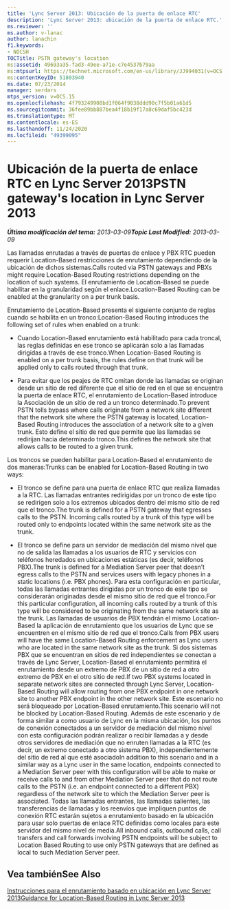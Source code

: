 ```yaml
---
title: 'Lync Server 2013: Ubicación de la puerta de enlace RTC'
description: 'Lync Server 2013: ubicación de la puerta de enlace RTC.'
ms.reviewer: ''
ms.author: v-lanac
author: lanachin
f1.keywords:
- NOCSH
TOCTitle: PSTN gateway's location
ms:assetid: 49693a35-fad3-49ee-a71e-c7e4537b79aa
ms:mtpsurl: https://technet.microsoft.com/en-us/library/JJ994031(v=OCS.15)
ms:contentKeyID: 51803940
ms.date: 07/23/2014
manager: serdars
mtps_version: v=OCS.15
ms.openlocfilehash: 4f793249908bd1f064f9038ddd90c7f5b01a61d5
ms.sourcegitcommit: 36fee89bb887bea4f18b19f17a8c69daf5bc423d
ms.translationtype: MT
ms.contentlocale: es-ES
ms.lasthandoff: 11/24/2020
ms.locfileid: "49399095"
---
```

# <a name="pstn-gateways-location-in-lync-server-2013"></a><span data-ttu-id="b5b4e-103">Ubicación de la puerta de enlace RTC en Lync Server 2013</span><span class="sxs-lookup"><span data-stu-id="b5b4e-103">PSTN gateway's location in Lync Server 2013</span></span>

<div data-xmlns="http://www.w3.org/1999/xhtml">

<div class="topic" data-xmlns="http://www.w3.org/1999/xhtml" data-msxsl="urn:schemas-microsoft-com:xslt" data-cs="https://msdn.microsoft.com/">

<div data-asp="https://msdn2.microsoft.com/asp">



</div>

<div id="mainSection">

<div id="mainBody"><span data-ttu-id="b5b4e-104">

<span> </span></span><span class="sxs-lookup"><span data-stu-id="b5b4e-104">

<span> </span></span></span>

<span data-ttu-id="b5b4e-105">_**Última modificación del tema:** 2013-03-09_</span><span class="sxs-lookup"><span data-stu-id="b5b4e-105">_**Topic Last Modified:** 2013-03-09_</span></span>

<span data-ttu-id="b5b4e-106">Las llamadas enrutadas a través de puertas de enlace y PBX RTC pueden requerir Location-Based restricciones de enrutamiento dependiendo de la ubicación de dichos sistemas.</span><span class="sxs-lookup"><span data-stu-id="b5b4e-106">Calls routed via PSTN gateways and PBXs might require Location-Based Routing restrictions depending on the location of such systems.</span></span> <span data-ttu-id="b5b4e-107">El enrutamiento de Location-Based se puede habilitar en la granularidad según el enlace.</span><span class="sxs-lookup"><span data-stu-id="b5b4e-107">Location-Based Routing can be enabled at the granularity on a per trunk basis.</span></span>

<span data-ttu-id="b5b4e-108">Enrutamiento de Location-Based presenta el siguiente conjunto de reglas cuando se habilita en un tronco:</span><span class="sxs-lookup"><span data-stu-id="b5b4e-108">Location-Based Routing introduces the following set of rules when enabled on a trunk:</span></span>

  - <span data-ttu-id="b5b4e-109">Cuando Location-Based enrutamiento está habilitado para cada troncal, las reglas definidas en ese tronco se aplicarán solo a las llamadas dirigidas a través de ese tronco.</span><span class="sxs-lookup"><span data-stu-id="b5b4e-109">When Location-Based Routing is enabled on a per trunk basis, the rules define on that trunk will be applied only to calls routed through that trunk.</span></span>

  - <span data-ttu-id="b5b4e-110">Para evitar que los peajes de RTC omitan donde las llamadas se originan desde un sitio de red diferente que el sitio de red en el que se encuentra la puerta de enlace RTC, el enrutamiento de Location-Based introduce la Asociación de un sitio de red a un tronco determinado.</span><span class="sxs-lookup"><span data-stu-id="b5b4e-110">To prevent PSTN tolls bypass where calls originate from a network site different that the network site where the PSTN gateway is located, Location-Based Routing introduces the association of a network site to a given trunk.</span></span> <span data-ttu-id="b5b4e-111">Esto define el sitio de red que permite que las llamadas se redirijan hacia determinado tronco.</span><span class="sxs-lookup"><span data-stu-id="b5b4e-111">This defines the network site that allows calls to be routed to a given trunk.</span></span>

<span data-ttu-id="b5b4e-112">Los troncos se pueden habilitar para Location-Based el enrutamiento de dos maneras:</span><span class="sxs-lookup"><span data-stu-id="b5b4e-112">Trunks can be enabled for Location-Based Routing in two ways:</span></span>

  - <span data-ttu-id="b5b4e-p103">El tronco se define para una puerta de enlace RTC que realiza llamadas a la RTC. Las llamadas entrantes redirigidas por un tronco de este tipo se redirigen solo a los extremos ubicados dentro del mismo sitio de red que el tronco.</span><span class="sxs-lookup"><span data-stu-id="b5b4e-p103">The trunk is defined for a PSTN gateway that egresses calls to the PSTN. Incoming calls routed by a trunk of this type will be routed only to endpoints located within the same network site as the trunk.</span></span>

  - <span data-ttu-id="b5b4e-115">El tronco se define para un servidor de mediación del mismo nivel que no de salida las llamadas a los usuarios de RTC y servicios con teléfonos heredados en ubicaciones estáticas (es decir, teléfonos PBX).</span><span class="sxs-lookup"><span data-stu-id="b5b4e-115">The trunk is defined for a Mediation Server peer that doesn’t egress calls to the PSTN and services users with legacy phones in a static locations (i.e. PBX phones).</span></span> <span data-ttu-id="b5b4e-116">Para esta configuración en particular, todas las llamadas entrantes dirigidas por un tronco de este tipo se considerarán originadas desde el mismo sitio de red que el tronco.</span><span class="sxs-lookup"><span data-stu-id="b5b4e-116">For this particular configuration, all incoming calls routed by a trunk of this type will be considered to be originating from the same network site as the trunk.</span></span> <span data-ttu-id="b5b4e-117">Las llamadas de usuarios de PBX tendrán el mismo Location-Based la aplicación de enrutamiento que los usuarios de Lync que se encuentren en el mismo sitio de red que el tronco.</span><span class="sxs-lookup"><span data-stu-id="b5b4e-117">Calls from PBX users will have the same Location-Based Routing enforcement as Lync users who are located in the same network site as the trunk.</span></span> <span data-ttu-id="b5b4e-118">Si dos sistemas PBX que se encuentran en sitios de red independientes se conectan a través de Lync Server, Location-Based el enrutamiento permitirá el enrutamiento desde un extremo de PBX de un sitio de red a otro extremo de PBX en el otro sitio de red.</span><span class="sxs-lookup"><span data-stu-id="b5b4e-118">If two PBX systems located in separate network sites are connected through Lync Server, Location-Based Routing will allow routing from one PBX endpoint in one network site to another PBX endpoint in the other network site.</span></span> <span data-ttu-id="b5b4e-119">Este escenario no será bloqueado por Location-Based enrutamiento.</span><span class="sxs-lookup"><span data-stu-id="b5b4e-119">This scenario will not be blocked by Location-Based Routing.</span></span> <span data-ttu-id="b5b4e-120">Además de este escenario y de forma similar a como usuario de Lync en la misma ubicación, los puntos de conexión conectados a un servidor de mediación del mismo nivel con esta configuración podrán realizar o recibir llamadas a y desde otros servidores de mediación que no enruten llamadas a la RTC (es decir, un extremo conectado a otro sistema PBX), independientemente del sitio de red al que esté asociado</span><span class="sxs-lookup"><span data-stu-id="b5b4e-120">In addition to this scenario and in a similar way as a Lync user in the same location, endpoints connected to a Mediation Server peer with this configuration will be able to make or receive calls to and from other Mediation Server peer that do not route calls to the PSTN (i.e. an endpoint connected to a different PBX) regardless of the network site to which the Mediation Server peer is associated.</span></span> <span data-ttu-id="b5b4e-121">Todas las llamadas entrantes, las llamadas salientes, las transferencias de llamadas y los reenvíos que impliquen puntos de conexión RTC estarán sujetos a enrutamiento basado en la ubicación para usar solo puertas de enlace RTC definidas como locales para este servidor del mismo nivel de media.</span><span class="sxs-lookup"><span data-stu-id="b5b4e-121">All inbound calls, outbound calls, call transfers and call forwards involving PSTN endpoints will be subject to Location Based Routing to use only PSTN gateways that are defined as local to such Mediation Server peer.</span></span>

<div>

## <a name="see-also"></a><span data-ttu-id="b5b4e-122">Vea también</span><span class="sxs-lookup"><span data-stu-id="b5b4e-122">See Also</span></span>


[<span data-ttu-id="b5b4e-123">Instrucciones para el enrutamiento basado en ubicación en Lync Server 2013</span><span class="sxs-lookup"><span data-stu-id="b5b4e-123">Guidance for Location-Based Routing in Lync Server 2013</span></span>](lync-server-2013-guidance-for-location-based-routing.md)  
  

<span data-ttu-id="b5b4e-124"></div>

</div>

<span> </span>

</div>

</div>

</span><span class="sxs-lookup"><span data-stu-id="b5b4e-124"></div>

</div>

<span> </span>

</div>

</div>

</span></span></div>

